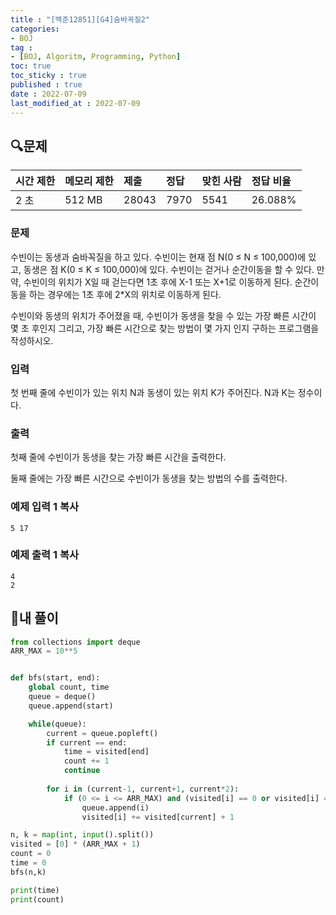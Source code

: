 ```yaml
---
title : "[백준12851][G4]숨바꼭질2"
categories:
- BOJ
tag :
- [BOJ, Algoritm, Programming, Python]
toc: true
toc_sticky : true
published : true
date : 2022-07-09
last_modified_at : 2022-07-09
---
```


## 🔍문제

| 시간 제한 | 메모리 제한 | 제출  | 정답 | 맞힌 사람 | 정답 비율 |
| :-------- | :---------- | :---- | :--- | :-------- | :-------- |
| 2 초      | 512 MB      | 28043 | 7970 | 5541      | 26.088%   |

### 문제

수빈이는 동생과 숨바꼭질을 하고 있다. 수빈이는 현재 점 N(0 ≤ N ≤ 100,000)에 있고, 동생은 점 K(0 ≤ K ≤ 100,000)에 있다. 수빈이는 걷거나 순간이동을 할 수 있다. 만약, 수빈이의 위치가 X일 때 걷는다면 1초 후에 X-1 또는 X+1로 이동하게 된다. 순간이동을 하는 경우에는 1초 후에 2*X의 위치로 이동하게 된다.

수빈이와 동생의 위치가 주어졌을 때, 수빈이가 동생을 찾을 수 있는 가장 빠른 시간이 몇 초 후인지 그리고, 가장 빠른 시간으로 찾는 방법이 몇 가지 인지 구하는 프로그램을 작성하시오.

### 입력

첫 번째 줄에 수빈이가 있는 위치 N과 동생이 있는 위치 K가 주어진다. N과 K는 정수이다.

### 출력

첫째 줄에 수빈이가 동생을 찾는 가장 빠른 시간을 출력한다.

둘째 줄에는 가장 빠른 시간으로 수빈이가 동생을 찾는 방법의 수를 출력한다.

### 예제 입력 1 복사

```
5 17
```

### 예제 출력 1 복사

```
4
2
```



## 📝내 풀이

```python
from collections import deque
ARR_MAX = 10**5


def bfs(start, end):
    global count, time
    queue = deque()
    queue.append(start)

    while(queue):
        current = queue.popleft()
        if current == end:
            time = visited[end]
            count += 1
            continue
        
        for i in (current-1, current+1, current*2):
            if (0 <= i <= ARR_MAX) and (visited[i] == 0 or visited[i] == visited[current] + 1):
                queue.append(i)
                visited[i] += visited[current] + 1

n, k = map(int, input().split())
visited = [0] * (ARR_MAX + 1)
count = 0
time = 0
bfs(n,k)

print(time)
print(count)
```

